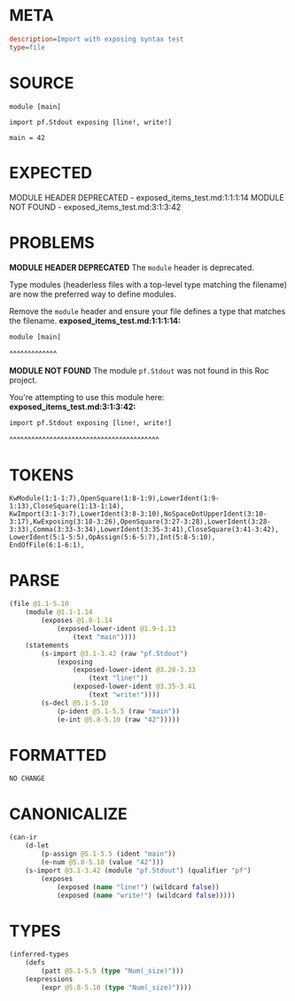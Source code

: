 # META
~~~ini
description=Import with exposing syntax test
type=file
~~~
# SOURCE
~~~roc
module [main]

import pf.Stdout exposing [line!, write!]

main = 42
~~~
# EXPECTED
MODULE HEADER DEPRECATED - exposed_items_test.md:1:1:1:14
MODULE NOT FOUND - exposed_items_test.md:3:1:3:42
# PROBLEMS
**MODULE HEADER DEPRECATED**
The `module` header is deprecated.

Type modules (headerless files with a top-level type matching the filename) are now the preferred way to define modules.

Remove the `module` header and ensure your file defines a type that matches the filename.
**exposed_items_test.md:1:1:1:14:**
```roc
module [main]
```
^^^^^^^^^^^^^


**MODULE NOT FOUND**
The module `pf.Stdout` was not found in this Roc project.

You're attempting to use this module here:
**exposed_items_test.md:3:1:3:42:**
```roc
import pf.Stdout exposing [line!, write!]
```
^^^^^^^^^^^^^^^^^^^^^^^^^^^^^^^^^^^^^^^^^


# TOKENS
~~~zig
KwModule(1:1-1:7),OpenSquare(1:8-1:9),LowerIdent(1:9-1:13),CloseSquare(1:13-1:14),
KwImport(3:1-3:7),LowerIdent(3:8-3:10),NoSpaceDotUpperIdent(3:10-3:17),KwExposing(3:18-3:26),OpenSquare(3:27-3:28),LowerIdent(3:28-3:33),Comma(3:33-3:34),LowerIdent(3:35-3:41),CloseSquare(3:41-3:42),
LowerIdent(5:1-5:5),OpAssign(5:6-5:7),Int(5:8-5:10),
EndOfFile(6:1-6:1),
~~~
# PARSE
~~~clojure
(file @1.1-5.10
	(module @1.1-1.14
		(exposes @1.8-1.14
			(exposed-lower-ident @1.9-1.13
				(text "main"))))
	(statements
		(s-import @3.1-3.42 (raw "pf.Stdout")
			(exposing
				(exposed-lower-ident @3.28-3.33
					(text "line!"))
				(exposed-lower-ident @3.35-3.41
					(text "write!"))))
		(s-decl @5.1-5.10
			(p-ident @5.1-5.5 (raw "main"))
			(e-int @5.8-5.10 (raw "42")))))
~~~
# FORMATTED
~~~roc
NO CHANGE
~~~
# CANONICALIZE
~~~clojure
(can-ir
	(d-let
		(p-assign @5.1-5.5 (ident "main"))
		(e-num @5.8-5.10 (value "42")))
	(s-import @3.1-3.42 (module "pf.Stdout") (qualifier "pf")
		(exposes
			(exposed (name "line!") (wildcard false))
			(exposed (name "write!") (wildcard false)))))
~~~
# TYPES
~~~clojure
(inferred-types
	(defs
		(patt @5.1-5.5 (type "Num(_size)")))
	(expressions
		(expr @5.8-5.10 (type "Num(_size)"))))
~~~
